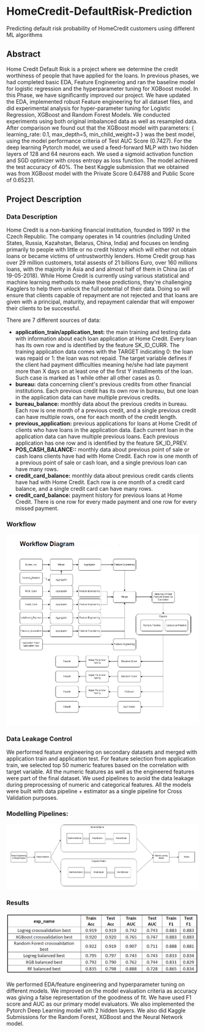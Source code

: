 # HomeCredit-DefaultRisk-Prediction
Predicting default risk probability of HomeCredit customers using different ML algorithms

## Abstract

Home Credit Default Risk is a project where we determine the credit worthiness of people that have applied for the loans. In previous phases, we had completed basic EDA, Feature Engineering and ran the baseline model for logistic regression and the hyperparameter tuning for XGBoost model.
In this Phase, we have significantly improved our project. We have updated the EDA, implemented robust Feature engineering for all dataset files, and did experimental analysis for hyper-parameter tuning for Logistic Regression, XGBoost and Random Forest Models. We conducted experiments using both original imbalanced data as well as resampled data. After comparison we found out that the XGBoost model with parameters: { learning_rate: 0.1, max_depth=5, min_child_weight=3 } was the best model, using the model performance criteria of Test AUC Score (0.7427).
For the deep learning Pytorch model, we used a feed-forward MLP with two hidden layers of 128 and 64 neurons each. We used a sigmoid activation function and SGD optimizer with cross entropy as loss function. The model achieved the test accuracy of 40%. The best Kaggle submission that we obtained was from XGBoost model with the Private Score 0.64788 and Public Score of 0.65231.

## Project Description
### Data Description
Home Credit is a non-banking financial institution, founded in 1997 in the Czech Republic. The company operates in 14 countries (including United States, Russia, Kazahstan, Belarus, China, India) and focuses on lending primarily to people with little or no credit history which will either not obtain loans or became victims of untrustworthly lenders. Home Credit group has over 29 million customers, total assests of 21 billions Euro, over 160 millions loans, with the majority in Asia and and almost half of them in China (as of 19-05-2018). While Home Credit is currently using various statistical and machine learning methods to make these predictions, they're challenging Kagglers to help them unlock the full potential of their data. Doing so will ensure that clients capable of repayment are not rejected and that loans are given with a principal, maturity, and repayment calendar that will empower their clients to be successful.

There are 7 different sources of data:
  - **application_train/application_test:** the main training and testing data with information about each loan application at Home Credit. Every loan has its own row and is identified by the feature SK_ID_CURR. The training application data comes with the TARGET indicating 0: the loan was repaid or 1: the loan was not repaid. The target variable defines if the client had payment difficulties meaning he/she had late payment more than X days on at least one of the first Y installments of the loan. Such case is marked as 1 while other all other cases as 0.
  - **bureau:** data concerning client's previous credits from other financial institutions. Each previous credit has its own row in bureau, but one loan in the application data can have multiple previous credits.
  - **bureau_balance:** monthly data about the previous credits in bureau. Each row is one month of a previous credit, and a single previous credit can have multiple rows, one for each month of the credit length.
  - **previous_application:** previous applications for loans at Home Credit of clients who have loans in the application data. Each current loan in the application data can have multiple previous loans. Each previous application has one row and is identified by the feature SK_ID_PREV.
  - **POS_CASH_BALANCE::** monthly data about previous point of sale or cash loans clients have had with Home Credit. Each row is one month of a previous point of sale or cash loan, and a single previous loan can have many rows.
  - **credit_card_balance:** monthly data about previous credit cards clients have had with Home Credit. Each row is one month of a credit card balance, and a single credit card can have many rows.
  - **credit_card_balance:** payment history for previous loans at Home Credit. There is one row for every made payment and one row for every missed payment.
 
### Workflow
![alt text](https://github.com/prathyand/HomeCredit-DefaultRisk-Prediction/blob/main/images/pd.png)

### Data Leakage Control
We performed feature engineering on secondary datasets and merged with application train and application test. For feature selection from application train, we selected top 50 numeric features based on the correlation with target variable. All the numeric features as well as the engineered features were part of the final dataset.
We used pipelines to avoid the data leakage during preprocessing of numeric and categorical features. All the models were built with data pipeline + estimator as a single pipeline for Cross Validation purposes.

### Modelling Pipelines:
![alt text](https://github.com/prathyand/HomeCredit-DefaultRisk-Prediction/blob/main/images/mp.png)

### Results
![alt text](https://github.com/prathyand/HomeCredit-DefaultRisk-Prediction/blob/main/images/res.png)

We performed EDA/feature engineering and hyperparameter tuning on different models. We improved on the model evaluation criteria as accuracy was giving a false representation of the goodness of fit. We have used F1 score and AUC as our primary model evaluators. We also implemented the Pytorch Deep Learning model with 2 hidden layers. We also did Kaggle Submissions for the Random Forest, XGBoost and the Neural Network model.
